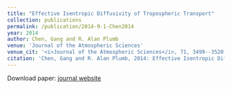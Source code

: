 ```yaml
---
title: "Effective Isentropic Diffusivity of Tropospheric Transport"
collection: publications
permalink: /publication/2014-9-1-Chen2014
year: 2014
author: Chen, Gang and R. Alan Plumb
venue: 'Journal of the Atmospheric Sciences'
venue_cit: '<i>Journal of the Atmospheric Sciences</i>, 71, 3499--3520, doi:10.1175/JAS-D-13-0333.1.'
citation: 'Chen, Gang and R. Alan Plumb, 2014: Effective Isentropic Diffusivity of Tropospheric Transport, <i>Journal of the Atmospheric Sciences</i>, 71, 3499--3520, doi:10.1175/JAS-D-13-0333.1.'
---
```

Download paper: [journal website](http://journals.ametsoc.org/doi/abs/10.1175/JAS-D-13-0333.1)
